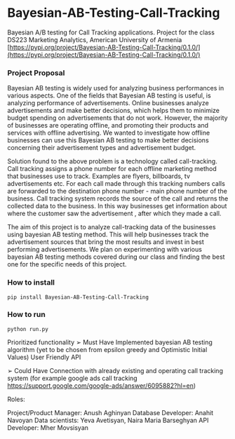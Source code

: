 # Bayesian-AB-Testing-Call-Tracking
Bayesian A/B testing for Call Tracking applications. Project for the class DS223 Marketing Analytics, American University of Armenia  
[https://pypi.org/project/Bayesian-AB-Testing-Call-Tracking/0.1.0/](https://pypi.org/project/Bayesian-AB-Testing-Call-Tracking/0.1.0/)

### Project Proposal 

Bayesian AB testing is widely used for analyzing business performances in various aspects. One of the fields that Bayesian AB testing is useful, is analyzing performance of advertisements. Online businesses analyze advertisements and make better decisions, which helps them to minimize budget spending on advertisements that do not work. However, the majority of businesses are operating offline, and promoting their products and services with offline advertising. We wanted to investigate how offline businesses can use this Bayesian AB testing to make better decisions concerning their advertisement types and advertisement budget. 

Solution found to the above problem is a technology called call-tracking. Call tracking assigns a phone number for each offline marketing method that businesses use to track. Examples are flyers, billboards, tv advertisements etc. For each call made through this tracking numbers calls are forwarded to the destination phone number - main phone number of the business. Call tracking system records the source of the call and returns the collected data to the business. In this way businesses get information about where the customer saw the advertisement , after which they made a call. 

The aim of this project is to analyze call-tracking data of the businesses using bayesian AB testing method. This will help businesses track the advertisement sources that bring the most results and invest in best performing advertisements. We plan on experimenting with various bayesian AB testing methods covered during our class and finding the best one for the specific needs of this project. 


### How to install

```
pip install Bayesian-AB-Testing-Call-Tracking
```

### How to run

```
python run.py
```

Prioritized functionality
➢	Must Have
Implemented bayesian AB testing algorithm (yet to be chosen from epsilon greedy and Optimistic Initial Values)
User Friendly API
 
➢	Could Have 
Connection with already existing and operating call tracking system (for example google ads call tracking https://support.google.com/google-ads/answer/6095882?hl=en)



Roles:

Project/Product Manager: Anush Aghinyan
Database Developer: Anahit Navoyan
Data scientists: Yeva Avetisyan, Naira Maria Barseghyan
API Developer: Mher Movsisyan



